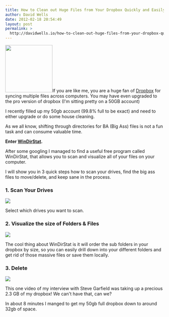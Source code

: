 ```yaml
---
title: How to Clean out Huge Files from Your Dropbox Quickly and Easily (On Windows)
author: David Wells
date: 2012-02-18 20:54:49
layout: post
permalink: >
  http://davidwells.io/how-to-clean-out-huge-files-from-your-dropbox-quickly-and-easily-on-windows/
---
```

<img class="alignright size-thumbnail wp-image-4066" title="dropbox" src="https://s3-us-west-2.amazonaws.com/assets.davidwells.io/legacy/2012/02/dropbox-150x150.png" alt="" width="150" height="150" />If you are like me, you are a huge fan of <a href="http://db.tt/YG20S45">Dropbox</a> for syncing multiple files across computers. You may have even upgraded to the pro version of dropbox (I'm sitting pretty on a 50GB account)
<div class="LessonContent">
<div class="LessonSummary">

I recently filled up my 50gb account (99.8% full to be exact) and need to either upgrade or do some house cleaning.

As we all know, shifting through directories for BA (Big Ass) files is not a fun task and can consume valuable time.

<strong>Enter <a href="http://windirstat.info/">WinDirStat</a>.</strong>

After some googling I managed to find a useful free program called WinDirStat, that allows you to scan and visualize all of your files on your computer.

I will show you in 3 quick steps how to scan your drives, find the big ass files to move/delete, and keep sane in the process.

</div>
<div class="LessonStep top">
<h3>1. Scan Your Drives</h3>
<div class="StepImage"> <img src="https://s3-us-west-2.amazonaws.com/assets.davidwells.io/legacy/2012/02/scan-directories-for-size.png"/></div>
<div class="StepInstructions">

Select which drives you want to scan.

</div>
</div>
<div class="LessonStep top">
<h3>2. Visualize the size of Folders &amp; Files</h3>
<div class="StepImage"> <img src="https://s3-us-west-2.amazonaws.com/assets.davidwells.io/legacy/2012/02/Visualize-the-size-of-Folders-Files.png"/></div>
<div class="StepInstructions">

The cool thing about WinDirStat is it will order the sub folders in your dropbox by size, so you can easily drill down into your different folders and get rid of those massive files or save them locally.

</div>
</div>
<div class="LessonStep top">
<h3>3. Delete</h3>
<div class="StepImage"> <img src="https://s3-us-west-2.amazonaws.com/assets.davidwells.io/legacy/2012/02/delete-dropbox-files-quickly.png"/></div>
<div class="StepInstructions">

This one video of my interview with Steve Garfield was taking up a precious 2.3 GB of my dropbox! We can't have that, can we?

In about 8 minutes I manged to get my 50gb full dropbox down to around 32gb of space.

</div>
</div>
</div>
&nbsp;
